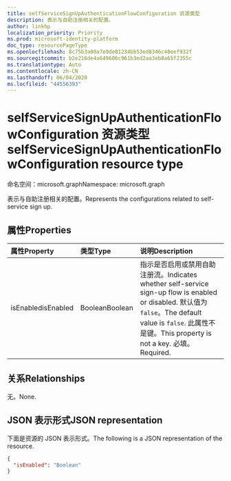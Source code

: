 ```yaml
---
title: selfServiceSignUpAuthenticationFlowConfiguration 资源类型
description: 表示与自助注册相关的配置。
author: linkhp
localization_priority: Priority
ms.prod: microsoft-identity-platform
doc_type: resourcePageType
ms.openlocfilehash: 8c75b3a90a7e9de01234bb53ed8346c40eef932f
ms.sourcegitcommit: b2e216de4a649606c961b3ed2aa3eb8a65f2355c
ms.translationtype: Auto
ms.contentlocale: zh-CN
ms.lasthandoff: 06/04/2020
ms.locfileid: "44556393"
---
```

# <a name="selfservicesignupauthenticationflowconfiguration-resource-type"></a><span data-ttu-id="b2b1b-103">selfServiceSignUpAuthenticationFlowConfiguration 资源类型</span><span class="sxs-lookup"><span data-stu-id="b2b1b-103">selfServiceSignUpAuthenticationFlowConfiguration resource type</span></span>


<span data-ttu-id="b2b1b-104">命名空间：microsoft.graph</span><span class="sxs-lookup"><span data-stu-id="b2b1b-104">Namespace: microsoft.graph</span></span>

<span data-ttu-id="b2b1b-105">表示与自助注册相关的配置。</span><span class="sxs-lookup"><span data-stu-id="b2b1b-105">Represents the configurations related to self-service sign up.</span></span>

## <a name="properties"></a><span data-ttu-id="b2b1b-106">属性</span><span class="sxs-lookup"><span data-stu-id="b2b1b-106">Properties</span></span>
|<span data-ttu-id="b2b1b-107">属性</span><span class="sxs-lookup"><span data-stu-id="b2b1b-107">Property</span></span>|<span data-ttu-id="b2b1b-108">类型</span><span class="sxs-lookup"><span data-stu-id="b2b1b-108">Type</span></span>|<span data-ttu-id="b2b1b-109">说明</span><span class="sxs-lookup"><span data-stu-id="b2b1b-109">Description</span></span>|
|:-------|:---|:----------|
|<span data-ttu-id="b2b1b-110">isEnabled</span><span class="sxs-lookup"><span data-stu-id="b2b1b-110">isEnabled</span></span>|<span data-ttu-id="b2b1b-111">Boolean</span><span class="sxs-lookup"><span data-stu-id="b2b1b-111">Boolean</span></span>|<span data-ttu-id="b2b1b-112">指示是否启用或禁用自助注册流。</span><span class="sxs-lookup"><span data-stu-id="b2b1b-112">Indicates whether self-service sign-up flow is enabled or disabled.</span></span> <span data-ttu-id="b2b1b-113">默认值为 `false`。</span><span class="sxs-lookup"><span data-stu-id="b2b1b-113">The default value is `false`.</span></span> <span data-ttu-id="b2b1b-114">此属性不是键。</span><span class="sxs-lookup"><span data-stu-id="b2b1b-114">This property is not a key.</span></span> <span data-ttu-id="b2b1b-115">必填。</span><span class="sxs-lookup"><span data-stu-id="b2b1b-115">Required.</span></span> |

## <a name="relationships"></a><span data-ttu-id="b2b1b-116">关系</span><span class="sxs-lookup"><span data-stu-id="b2b1b-116">Relationships</span></span>
<span data-ttu-id="b2b1b-117">无。</span><span class="sxs-lookup"><span data-stu-id="b2b1b-117">None.</span></span>

## <a name="json-representation"></a><span data-ttu-id="b2b1b-118">JSON 表示形式</span><span class="sxs-lookup"><span data-stu-id="b2b1b-118">JSON representation</span></span>
<span data-ttu-id="b2b1b-119">下面是资源的 JSON 表示形式。</span><span class="sxs-lookup"><span data-stu-id="b2b1b-119">The following is a JSON representation of the resource.</span></span>
<!-- {
  "blockType": "resource",
  "@odata.type": "microsoft.graph.selfServiceSignUpAuthenticationFlowConfiguration"
}
-->

``` json
{
  "isEnabled": "Boolean"
}
```

